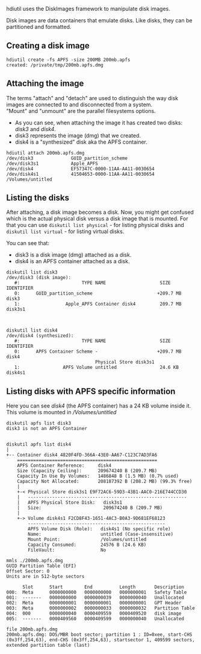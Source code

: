 hdiutil uses the DiskImages framework to manipulate disk images. 

Disk images are data containers that emulate disks.  Like disks, they can be partitioned and formatted.

## Creating a disk image 
```
hdiutil create -fs APFS -size 200MB 200mb.apfs
created: /private/tmp/200mb.apfs.dmg
```

## Attaching the image 

The terms "attach" and "detach" are used to distinguish the way disk images are connected to and disconnected from a system.  
"Mount" and "unmount" are the parallel filesystems options.  

* As you can see, when attaching the image it has created two disks: _disk3_ and _disk4_. 
* disk3 represents the image (dmg) that we created. 
* disk4 is a "synthesized" disk aka the APFS container. 

```
hdiutil attach 200mb.apfs.dmg 
/dev/disk3          	GUID_partition_scheme          	
/dev/disk3s1        	Apple_APFS                     	
/dev/disk4          	EF57347C-0000-11AA-AA11-0030654	
/dev/disk4s1        	41504653-0000-11AA-AA11-0030654	/Volumes/untitled
```

## Listing the disks

After attaching, a disk image becomes a disk. Now, you might get confused which is the actual physical disk versus a disk image that is mounted. 
For that you can use `diskutil list physical` - for listing physical disks and `diskutil list virtual` - for listing virtual disks. 

You can see that:
* disk3 is a disk image (dmg) attached as a disk. 
* disk4 is an APFS container attached as a disk. 

```
diskutil list disk3
/dev/disk3 (disk image):
   #:                       TYPE NAME                    SIZE       IDENTIFIER
   0:      GUID_partition_scheme                        +209.7 MB   disk3
   1:                 Apple_APFS Container disk4         209.7 MB   disk3s1



diskutil list disk4
/dev/disk4 (synthesized):
   #:                       TYPE NAME                    SIZE       IDENTIFIER
   0:      APFS Container Scheme -                      +209.7 MB   disk4
                                 Physical Store disk3s1
   1:                APFS Volume untitled                24.6 KB    disk4s1
```



## Listing disks with APFS specific information

Here you can see _disk4_ (the APFS container) has a 24 KB volume inside it. 
This volume is mounted in _/Volumes/untitled_

```
diskutil apfs list disk3
disk3 is not an APFS Container


diskutil apfs list disk4
|
+-- Container disk4 4820F4FD-366A-43E0-AA67-C123C7AD3FA6
    ====================================================
    APFS Container Reference:     disk4
    Size (Capacity Ceiling):      209674240 B (209.7 MB)
    Capacity In Use By Volumes:   1486848 B (1.5 MB) (0.7% used)
    Capacity Not Allocated:       208187392 B (208.2 MB) (99.3% free)
    |
    +-< Physical Store disk3s1 E9F72AC6-59D3-43B1-AAC0-216E744CCD30
    |   -----------------------------------------------------------
    |   APFS Physical Store Disk:   disk3s1
    |   Size:                       209674240 B (209.7 MB)
    |
    +-> Volume disk4s1 F2CD8F43-1651-4AC3-B0A3-9D681EF68123
        ---------------------------------------------------
        APFS Volume Disk (Role):   disk4s1 (No specific role)
        Name:                      untitled (Case-insensitive)
        Mount Point:               /Volumes/untitled
        Capacity Consumed:         24576 B (24.6 KB)
        FileVault:                 No
```

```
mmls ./200mb.apfs.dmg
GUID Partition Table (EFI)
Offset Sector: 0
Units are in 512-byte sectors

      Slot      Start        End          Length       Description
000:  Meta      0000000000   0000000000   0000000001   Safety Table
001:  -------   0000000000   0000000039   0000000040   Unallocated
002:  Meta      0000000001   0000000001   0000000001   GPT Header
003:  Meta      0000000002   0000000033   0000000032   Partition Table
004:  000       0000000040   0000409559   0000409520   disk image
005:  -------   0000409560   0000409599   0000000040   Unallocated
```

```
file 200mb.apfs.dmg 
200mb.apfs.dmg: DOS/MBR boot sector; partition 1 : ID=0xee, start-CHS (0x3ff,254,63), end-CHS (0x3ff,254,63), startsector 1, 409599 sectors, extended partition table (last)
```
